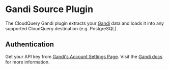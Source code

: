 # Gandi Source Plugin

The CloudQuery Gandi plugin extracts your [Gandi](https://www.gandi.net/) data and loads it into any supported CloudQuery destination (e.g. PostgreSQL).

## Authentication

Get your API key from [Gandi's Account Settings Page](https://account.gandi.net/en/).
Visit the [Gandi docs](https://api.gandi.net/docs/authentication/) for more information.
